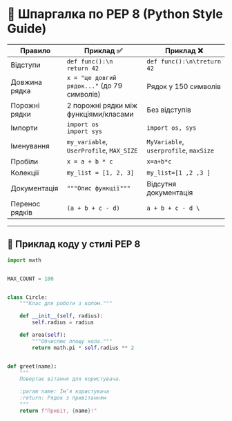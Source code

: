 # 📌 Шпаргалка по PEP 8 (Python Style Guide)

| Правило        | Приклад ✅                                  | Приклад ❌                             |
| -------------- | ------------------------------------------- | -------------------------------------- |
| Відступи       | `def func():\n    return 42`                | `def func():\n\treturn 42`             |
| Довжина рядка  | `x = "це довгий рядок..."` (до 79 символів) | Рядок у 150 символів                   |
| Порожні рядки  | 2 порожні рядки між функціями/класами       | Без відступів                          |
| Імпорти        | `import os`<br>`import sys`                 | `import os, sys`                       |
| Іменування     | `my_variable`, `UserProfile`, `MAX_SIZE`    | `MyVariable`, `userprofile`, `maxSize` |
| Пробіли        | `x = a + b * c`                             | `x=a+b*c`                              |
| Колекції       | `my_list = [1, 2, 3]`                       | `my_list=[1 ,2 ,3 ]`                   |
| Документація   | `"""Опис функції"""`                        | Відсутня документація                  |
| Перенос рядків | `(a + b + c - d)`                           | `a + b + c - d \`                      |

---

## 📖 Приклад коду у стилі PEP 8

```python
import math


MAX_COUNT = 100


class Circle:
    """Клас для роботи з колом."""

    def __init__(self, radius):
        self.radius = radius

    def area(self):
        """Обчислює площу кола."""
        return math.pi * self.radius ** 2


def greet(name):
    """
    Повертає вітання для користувача.

    :param name: Ім’я користувача
    :return: Рядок з привітанням
    """
    return f"Привіт, {name}!"
```
